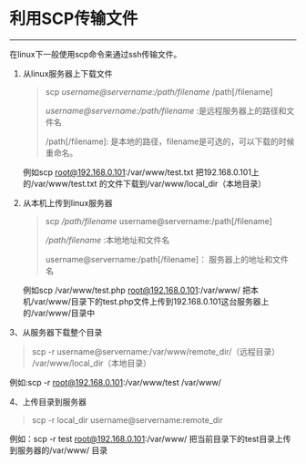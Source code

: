 # 利用SCP传输文件

***

在linux下一般使用scp命令来通过ssh传输文件。

1. 从linux服务器上下载文件

   > scp *username@servername:/path/filename*    /path[/filename]
   >
   > *username@servername:/path/filename* :是远程服务器上的路径和文件名
   >
   > /path[/filename]: 是本地的路径，filename是可选的，可以下载的时候重命名。

    例如scp root@192.168.0.101:/var/www/test.txt  把192.168.0.101上的/var/www/test.txt 的文件下载到/var/www/local_dir（本地目录）

2. 从本机上传到linux服务器

   >scp */path/filename*    username@servername:/path[/filename]
   >
   > */path/filename* :本地地址和文件名
   >
   > username@servername:/path[/filename]： 服务器上的地址和文件名
   
   例如scp /var/www/test.php  root@192.168.0.101:/var/www/  把本机/var/www/目录下的test.php文件上传到192.168.0.101这台服务器上的/var/www/目录中

3、从服务器下载整个目录

> scp -r username@servername:/var/www/remote_dir/（远程目录） /var/www/local_dir（本地目录）

例如:scp -r root@192.168.0.101:/var/www/test  /var/www/  

4、上传目录到服务器

> scp  -r local_dir username@servername:remote_dir

例如：scp -r test  root@192.168.0.101:/var/www/   把当前目录下的test目录上传到服务器的/var/www/ 目录